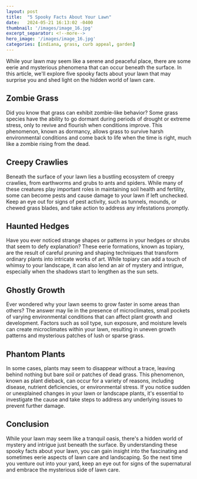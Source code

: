 ```yaml
---
layout: post
title:  "5 Spooky Facts About Your Lawn"
date:   2024-05-21 16:13:02 -0400
thumbnail: '/images/image_16.jpg'
excerpt_separator: <!--more-->
hero_image: '/images/image_16.jpg'
categories: [indiana, grass, curb appeal, garden]
---
```

While your lawn may seem like a serene and peaceful place, there are some eerie and mysterious phenomena that can occur beneath the surface.<!--more--> In this article, we'll explore five spooky facts about your lawn that may surprise you and shed light on the hidden world of lawn care.

## Zombie Grass
Did you know that grass can exhibit zombie-like behavior? Some grass species have the ability to go dormant during periods of drought or extreme stress, only to revive and flourish when conditions improve. This phenomenon, known as dormancy, allows grass to survive harsh environmental conditions and come back to life when the time is right, much like a zombie rising from the dead.

## Creepy Crawlies
Beneath the surface of your lawn lies a bustling ecosystem of creepy crawlies, from earthworms and grubs to ants and spiders. While many of these creatures play important roles in maintaining soil health and fertility, some can become pests and cause damage to your lawn if left unchecked. Keep an eye out for signs of pest activity, such as tunnels, mounds, or chewed grass blades, and take action to address any infestations promptly.

## Haunted Hedges
Have you ever noticed strange shapes or patterns in your hedges or shrubs that seem to defy explanation? These eerie formations, known as topiary, are the result of careful pruning and shaping techniques that transform ordinary plants into intricate works of art. While topiary can add a touch of whimsy to your landscape, it can also lend an air of mystery and intrigue, especially when the shadows start to lengthen as the sun sets.

## Ghostly Growth
Ever wondered why your lawn seems to grow faster in some areas than others? The answer may lie in the presence of microclimates, small pockets of varying environmental conditions that can affect plant growth and development. Factors such as soil type, sun exposure, and moisture levels can create microclimates within your lawn, resulting in uneven growth patterns and mysterious patches of lush or sparse grass.

## Phantom Plants
In some cases, plants may seem to disappear without a trace, leaving behind nothing but bare soil or patches of dead grass. This phenomenon, known as plant dieback, can occur for a variety of reasons, including disease, nutrient deficiencies, or environmental stress. If you notice sudden or unexplained changes in your lawn or landscape plants, it's essential to investigate the cause and take steps to address any underlying issues to prevent further damage.

## Conclusion
While your lawn may seem like a tranquil oasis, there's a hidden world of mystery and intrigue just beneath the surface. By understanding these spooky facts about your lawn, you can gain insight into the fascinating and sometimes eerie aspects of lawn care and landscaping. So the next time you venture out into your yard, keep an eye out for signs of the supernatural and embrace the mysterious side of lawn care.
